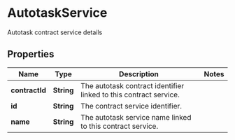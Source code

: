 

# AutotaskService

Autotask contract service details

## Properties

| Name | Type | Description | Notes |
|------------ | ------------- | ------------- | -------------|
|**contractId** | **String** | The autotask contract identifier linked to this contract service. |  |
|**id** | **String** | The contract service identifier. |  |
|**name** | **String** | The autotask service name linked to this contract service. |  |



